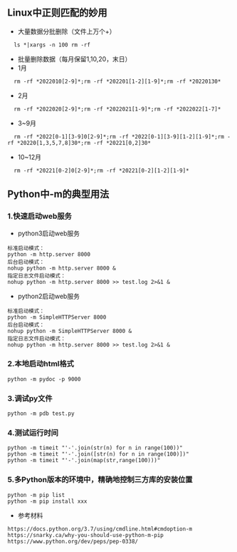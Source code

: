 ## Linux中正则匹配的妙用
- 大量数据分批删除（文件上万个+）
```
  ls *|xargs -n 100 rm -rf
```

- 批量删除数据（每月保留1,10,20，末日）
- 1月
```
  rm -rf *2022010[2-9]*;rm -rf *202201[1-2][1-9]*;rm -rf *20220130*
```
- 2月
```
  rm -rf *2022020[2-9]*;rm -rf *2022021[1-9]*;rm -rf *2022022[1-7]*
```  
- 3~9月
```
  rm -rf *2022[0-1][3-9]0[2-9]*;rm -rf *2022[0-1][3-9][1-2][1-9]*;rm -rf *20220[1,3,5,7,8]30*;rm -rf *20221[0,2]30*
```
- 10~12月
```
  rm -rf *20221[0-2]0[2-9]*;rm -rf *20221[0-2][1-2][1-9]*
```

## Python中-m的典型用法
### 1.快速启动web服务
- python3启动web服务
```
标准启动模式：
python -m http.server 8000
后台启动模式：
nohup python -m http.server 8000 &
指定日志文件启动模式：
nohup python -m http.server 8000 >> test.log 2>&1 &
```
- python2启动web服务
```
标准启动模式：
python -m SimpleHTTPServer 8000
后台启动模式：
nohup python -m SimpleHTTPServer 8000 &
指定日志文件启动模式：
nohup python -m http.server 8000 >> test.log 2>&1 &
```
### 2.本地启动html格式
```
python -m pydoc -p 9000
```
### 3.调试py文件
```
python -m pdb test.py
```
### 4.测试运行时间
```
python -m timeit "'-'.join(str(n) for n in range(100))"
python -m timeit "'-'.join([str(n) for n in range(100)])"
python -m timeit "'-'.join(map(str,range(100)))"
```
### 5.多Python版本的环境中，精确地控制三方库的安装位置
```
python -m pip list
python -m pip install xxx
```
- 参考材料
```
https://docs.python.org/3.7/using/cmdline.html#cmdoption-m
https://snarky.ca/why-you-should-use-python-m-pip
https://www.python.org/dev/peps/pep-0338/
```
